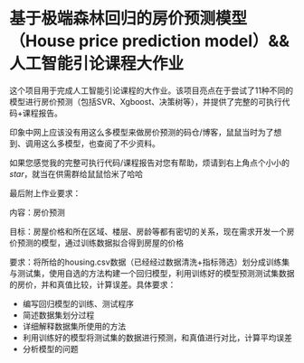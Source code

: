# 基于极端森林回归的房价预测模型（House price prediction model）&amp;&amp;人工智能引论课程大作业

这个项目用于完成人工智能引论课程的大作业。该项目亮点在于尝试了11种不同的模型进行房价预测（包括SVR、Xgboost、决策树等），并提供了完整的可执行代码+课程报告。

印象中网上应该没有用这么多模型来做房价预测的码仓/博客，鼠鼠当时为了想到、调用这么多模型，也查阅了不少资料。

如果您感觉我的完整可执行代码/课程报告对您有帮助，烦请到右上角点个小小的$star$，就当在供需群给鼠鼠恰米了哈哈







最后附上作业要求：

内容：房价预测

目标：房屋价格和所在区域、楼层、房龄等都有密切的关系，现在需求开发一个房价预测的模型，通过训练数据拟合得到房屋的价格

要求：将所给的housing.csv数据（已经经过数据清洗+指标筛选）划分成训练集与测试集，使用自选的方法构建一个回归模型，利用训练好的模型预测测试集数据的房价，并和真值比较，计算误差。具体要求：

- 编写回归模型的训练、测试程序
- 简述数据集划分过程
- 详细解释数据集所使用的方法
- 利用训练好的模型将测试集的数据进行预测，和真值进行对比，计算平均误差
- 分析模型的问题
